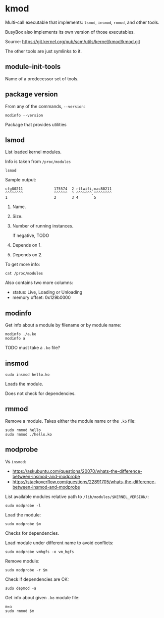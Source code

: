 # kmod

Multi-call executable that implements: `lsmod`, `insmod`, `rmmod`, and other tools.

BusyBox also implements its own version of those executables.

Source: <https://git.kernel.org/pub/scm/utils/kernel/kmod/kmod.git>

The other tools are just symlinks to it.

## module-init-tools

Name of a predecessor set of tools.

## package version

From any of the commands, `--version`:

    modinfo --version

Package that provides utilities

## lsmod

List loaded kernel modules.

Info is taken from `/proc/modules`

    lsmod

Sample output:

    cfg80211              175574  2 rtlwifi,mac80211
    ^^^^^^^^              ^^^^^^  ^ ^^^^^^^,^^^^^^^^
    1                     2       3 4       5

1.  Name.

2.  Size.

3.  Number of running instances.

	If negative, TODO

4.  Depends on 1.

5.  Depends on 2.

To get more info:

    cat /proc/modules

Also contains two more columns:

- status: Live, Loading or Unloading
- memory offset: 0x129b0000

## modinfo

Get info about a module by filename or by module name:

    modinfo ./a.ko
    modinfo a

TODO must take a `.ko` file?

## insmod

    sudo insmod hello.ko

Loads the module.

Does not check for dependencies.

## rmmod

Remove a module. Takes either the module name or the `.ko` file:

    sudo rmmod hello
    sudo rmmod ./hello.ko

## modprobe

Vs `insmod`:

- <https://askubuntu.com/questions/20070/whats-the-difference-between-insmod-and-modprobe>
- <https://stackoverflow.com/questions/22891705/whats-the-difference-between-insmod-and-modprobe>

List available modules relative path to `/lib/modules/$KERNEL_VERSION/`:

    sudo modprobe -l

Load the module:

    sudo modprobe $m

Checks for dependencies.

Load module under different name to avoid conflicts:

    sudo modprobe vmhgfs -o vm_hgfs

Remove module:

    sudo modprobe -r $m

Check if dependencies are OK:

    sudo depmod -a

Get info about given `.ko` module file:

    m=a
    sudo rmmod $m
